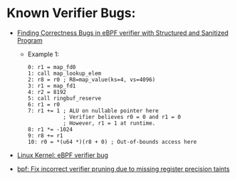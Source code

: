 # Known Verifier Bugs:

- [Finding Correctness Bugs in eBPF verifier with Structured and Sanitized Program](http://www.wingtecher.com/themes/WingTecherResearch/assets/papers/ebpf_eurosys24.pdf)
  - Example 1: 
 
    ```
    0: r1 = map_fd0
    1: call map_lookup_elem
    2: r8 = r0 ; R8=map_value(ks=4, vs=4096)
    3: r1 = map_fd1
    4: r2 = 8192
    5: call ringbuf_reserve
    6: r1 = r0
    7: r1 += 1 ; ALU on nullable pointer here
               ; Verifier believes r0 = 0 and r1 = 0
               ; However, r1 = 1 at runtime.
    8: r1 *= -1024
    9: r8 += r1
    10: r0 = *(u64 *)(r8 + 0) ; Out-of-bounds access here
    ```
- [Linux Kernel: eBPF verifier bug](https://github.com/google/security-research/security/advisories/GHSA-j87x-j6mh-mv8v)

- [bpf: Fix incorrect verifier pruning due to missing register precision taints](https://git.kernel.org/pub/scm/linux/kernel/git/torvalds/linux.git/commit/?id=71b547f561247897a0a14f3082730156c0533fed)
